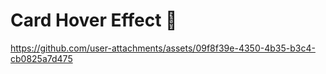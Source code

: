 # Card Hover Effect 🤩

https://github.com/user-attachments/assets/09f8f39e-4350-4b35-b3c4-cb0825a7d475
